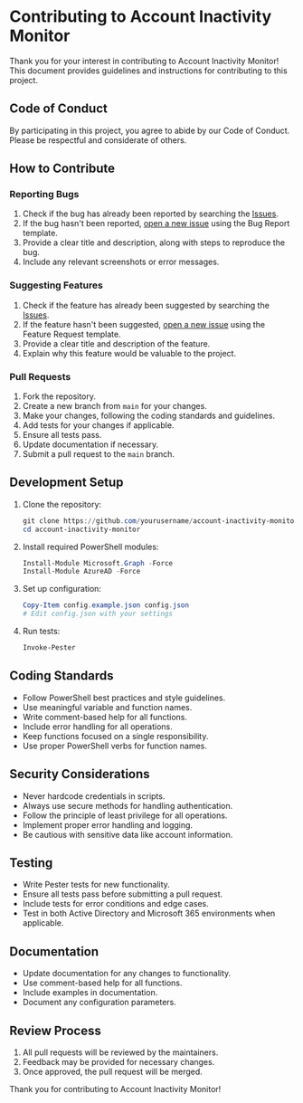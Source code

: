 # Contributing to Account Inactivity Monitor

Thank you for your interest in contributing to Account Inactivity Monitor! This document provides guidelines and instructions for contributing to this project.

## Code of Conduct

By participating in this project, you agree to abide by our Code of Conduct. Please be respectful and considerate of others.

## How to Contribute

### Reporting Bugs

1. Check if the bug has already been reported by searching the [Issues](https://github.com/jaquanwatson/account-inactivity-monitor/issues).
2. If the bug hasn't been reported, [open a new issue](https://github.com/jaquanwatson/account-inactivity-monitor/issues/new/choose) using the Bug Report template.
3. Provide a clear title and description, along with steps to reproduce the bug.
4. Include any relevant screenshots or error messages.

### Suggesting Features

1. Check if the feature has already been suggested by searching the [Issues](https://github.com/jaquanwatson/account-inactivity-monitor/issues).
2. If the feature hasn't been suggested, [open a new issue](https://github.com/jaquanwatson/account-inactivity-monitor/issues/new/choose) using the Feature Request template.
3. Provide a clear title and description of the feature.
4. Explain why this feature would be valuable to the project.

### Pull Requests

1. Fork the repository.
2. Create a new branch from `main` for your changes.
3. Make your changes, following the coding standards and guidelines.
4. Add tests for your changes if applicable.
5. Ensure all tests pass.
6. Update documentation if necessary.
7. Submit a pull request to the `main` branch.

## Development Setup

1. Clone the repository:
   ```powershell
   git clone https://github.com/yourusername/account-inactivity-monitor.git
   cd account-inactivity-monitor
   ```

2. Install required PowerShell modules:
   ```powershell
   Install-Module Microsoft.Graph -Force
   Install-Module AzureAD -Force
   ```

3. Set up configuration:
   ```powershell
   Copy-Item config.example.json config.json
   # Edit config.json with your settings
   ```

4. Run tests:
   ```powershell
   Invoke-Pester
   ```

## Coding Standards

- Follow PowerShell best practices and style guidelines.
- Use meaningful variable and function names.
- Write comment-based help for all functions.
- Include error handling for all operations.
- Keep functions focused on a single responsibility.
- Use proper PowerShell verbs for function names.

## Security Considerations

- Never hardcode credentials in scripts.
- Always use secure methods for handling authentication.
- Follow the principle of least privilege for all operations.
- Implement proper error handling and logging.
- Be cautious with sensitive data like account information.

## Testing

- Write Pester tests for new functionality.
- Ensure all tests pass before submitting a pull request.
- Include tests for error conditions and edge cases.
- Test in both Active Directory and Microsoft 365 environments when applicable.

## Documentation

- Update documentation for any changes to functionality.
- Use comment-based help for all functions.
- Include examples in documentation.
- Document any configuration parameters.

## Review Process

1. All pull requests will be reviewed by the maintainers.
2. Feedback may be provided for necessary changes.
3. Once approved, the pull request will be merged.

Thank you for contributing to Account Inactivity Monitor!